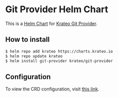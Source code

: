 # Git Provider Helm Chart

This is a [Helm Chart](https://helm.sh/docs/topics/charts/) for [Krateo Git Provider](https://github.com/krateoplatformops/git-provider).


## How to install

```sh
$ helm repo add krateo https://charts.krateo.io
$ helm repo update krateo
$ helm install git-provider krateo/git-provider
```

## Configuration

To view the CRD configuration, visit [this link](https://doc.crds.dev/github.com/krateoplatformops/git-provider-chart).